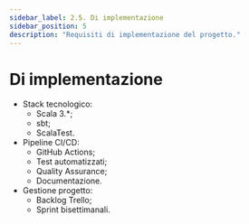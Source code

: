 ```yaml
---
sidebar_label: 2.5. Di implementazione
sidebar_position: 5
description: "Requisiti di implementazione del progetto."
---
```


# Di implementazione

- Stack tecnologico:
  - Scala 3.*;
  - sbt;
  - ScalaTest.
- Pipeline CI/CD:
  - GitHub Actions;
  - Test automatizzati;
  - Quality Assurance;
  - Documentazione.
- Gestione progetto:
  - Backlog Trello;
  - Sprint bisettimanali.
